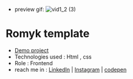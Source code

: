 - preview gif:
![vid1_2 (3)](https://github.com/user-attachments/assets/090214da-1edf-4d9d-a10c-0f233617d45d)
# Romyk template
- [Demo project](https://aliasgharhasanzadeh.github.io/romyk-template/)
- Technologies used : Html , css
- Role : Frontend
- reach me in : [LinkedIn](https://www.linkedin.com/in/aliasghar-hasanzadeh/) | [Instagram](https://www.instagram.com/aliasghar.dev?igsh=cmg5ZnJvMDMxODdu) | [codepen](https://codepen.io/Aliasghar-Hasanzadeh) 


